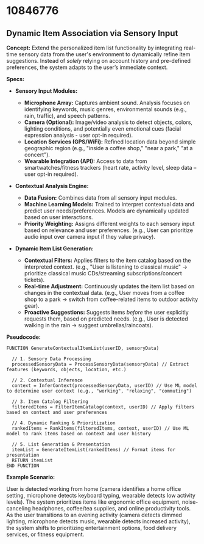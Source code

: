 # 10846776

## Dynamic Item Association via Sensory Input

**Concept:** Extend the personalized item list functionality by integrating real-time sensory data from the user's environment to dynamically refine item suggestions. Instead of *solely* relying on account history and pre-defined preferences, the system adapts to the user’s immediate context.

**Specs:**

*   **Sensory Input Modules:**
    *   **Microphone Array:** Captures ambient sound. Analysis focuses on identifying keywords, music genres, environmental sounds (e.g., rain, traffic), and speech patterns.
    *   **Camera (Optional):** Image/video analysis to detect objects, colors, lighting conditions, and potentially even emotional cues (facial expression analysis - user opt-in required).
    *   **Location Services (GPS/WiFi):**  Refined location data beyond simple geographic region (e.g., "inside a coffee shop," "near a park," "at a concert").
    *   **Wearable Integration (API):** Access to data from smartwatches/fitness trackers (heart rate, activity level, sleep data – user opt-in required).

*   **Contextual Analysis Engine:**
    *   **Data Fusion:** Combines data from all sensory input modules.
    *   **Machine Learning Models:** Trained to interpret contextual data and predict user needs/preferences. Models are dynamically updated based on user interactions.
    *   **Priority Weighting:** Assigns different weights to each sensory input based on relevance and user preferences. (e.g., User can prioritize audio input over camera input if they value privacy).

*   **Dynamic Item List Generation:**
    *   **Contextual Filters:** Applies filters to the item catalog based on the interpreted context. (e.g., "User is listening to classical music" -> prioritize classical music CDs/streaming subscriptions/concert tickets).
    *   **Real-time Adjustment:**  Continuously updates the item list based on changes in the contextual data. (e.g., User moves from a coffee shop to a park -> switch from coffee-related items to outdoor activity gear).
    *   **Proactive Suggestions:**  Suggests items *before* the user explicitly requests them, based on predicted needs. (e.g., User is detected walking in the rain -> suggest umbrellas/raincoats).

**Pseudocode:**

```
FUNCTION GenerateContextualItemList(userID, sensoryData)

  // 1. Sensory Data Processing
  processedSensoryData = ProcessSensoryData(sensoryData) // Extract features (keywords, objects, location, etc.)

  // 2. Contextual Inference
  context = InferContext(processedSensoryData, userID) // Use ML model to determine user context (e.g., "working", "relaxing", "commuting")

  // 3. Item Catalog Filtering
  filteredItems = FilterItemCatalog(context, userID) // Apply filters based on context and user preferences

  // 4. Dynamic Ranking & Prioritization
  rankedItems = RankItems(filteredItems, context, userID) // Use ML model to rank items based on context and user history

  // 5. List Generation & Presentation
  itemList = GenerateItemList(rankedItems) // Format items for presentation
  RETURN itemList
END FUNCTION
```

**Example Scenario:**

User is detected working from home (camera identifies a home office setting, microphone detects keyboard typing, wearable detects low activity levels).  The system prioritizes items like ergonomic office equipment, noise-canceling headphones, coffee/tea supplies, and online productivity tools.  As the user transitions to an evening activity (camera detects dimmed lighting, microphone detects music, wearable detects increased activity), the system shifts to prioritizing entertainment options, food delivery services, or fitness equipment.